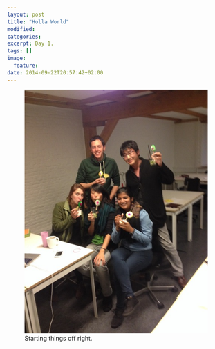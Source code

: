 ```yaml
---
layout: post
title: "Holla World"
modified:
categories:
excerpt: Day 1.
tags: []
image:
  feature:
date: 2014-09-22T20:57:42+02:00
---
```


<figure>
    <img src="/images/22-09-day1.jpg">
    <figcaption>Starting things off right.</figcaption>
</figure>

